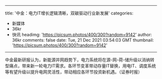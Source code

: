 
---
title: '中金：电力IT增长逻辑清晰，双碳驱动行业新发展'
categories: 
 - 新媒体
 - 36kr
 - 快讯
headimg: 'https://picsum.photos/400/300?random=9142'
author: 36kr
comments: false
date: Tue, 21 Dec 2021 03:54:03 GMT
thumbnail: 'https://picsum.photos/400/300?random=9142'
---

<div>   
中金最新研报认为，新能源并网趋势下，电力系统将在源-网-荷-储升级以消纳转型痛点，带来新一轮电力IT需求。各环节变革带动存量IT替换，用电IT、调度系统等有望升级以提升电网灵活性，带动相应各环节投资新机遇。（证券时报）  
</div>
            